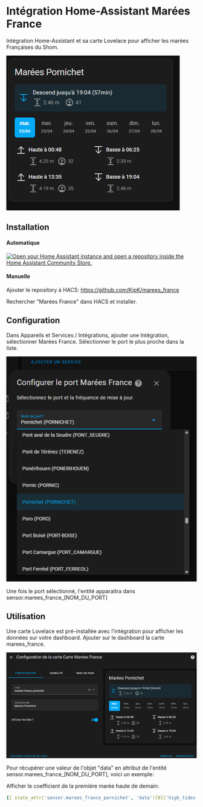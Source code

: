 # Intégration Home-Assistant Marées France

Intégration Home-Assistant et sa carte Lovelace pour afficher les marées Françaises du Shom.

![image info](./img/card.png)

## Installation

#### Automatique

[![Open your Home Assistant instance and open a repository inside the Home Assistant Community Store.](https://my.home-assistant.io/badges/hacs_repository.svg)](https://my.home-assistant.io/redirect/hacs_repository/?owner=KipK&category=integration&repository=marees_france)

#### Manuelle

Ajouter le repository à HACS:  <https://github.com/KipK/marees_france>

Rechercher "Marées France" dans HACS et installer.

## Configuration

Dans Appareils et Services / Intégrations, ajouter une Intégration, sélectionner Marées France.
Sélectionner le port le plus proche dans la liste.

![image info](./img/integration-config.png)

Une fois le port sélectionné, l'entité apparaitra dans sensor.marees_france_[NOM_DU_PORT]

## Utilisation

Une carte Lovelace est pré-installée avec l'intégration pour afficher les données sur votre dashboard. Ajouter sur le dashboard la carte marees_france.

![image info](./img/card-editor.png)

Pour récupérer une valeur de l'objet "data" en attribut de l'entité sensor.marees_france_[NOM_DU_PORT], voici un exemple:

Afficher le coefficient de la première marée haute de demain:

```yaml
{{ state_attr('sensor.marees_france_pornichet', 'data')[0]['high_tides'][0]['coefficient'] }}
```
